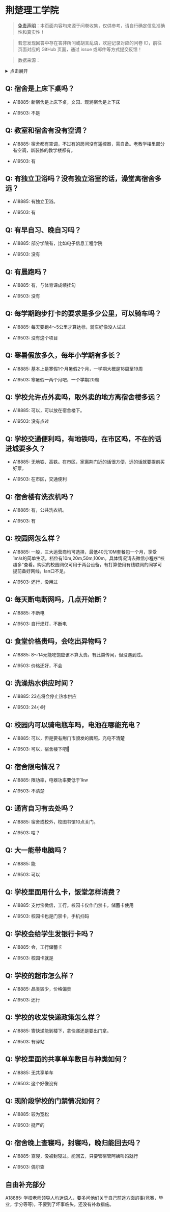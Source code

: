 # 荆楚理工学院

> [免责声明](https://colleges.chat/#_3)：本页面内容均来源于问卷收集，仅供参考，请自行确定信息准确性和真实性！

> 若您发现回答中存在答非所问或胡言乱语，欢迎记录对应的问卷 ID，前往页面对应的 GitHub 页面，通过 issue 或邮件等方式提交反馈！

> 数据来源：

<details><summary>点击展开</summary>
<ul>
<li>A18885: 匿名 (2023 年 06 月)</li>
<li>A19503: 匿名 (2023 年 06 月)</li>
</ul>
</details>

## Q: 宿舍是上床下桌吗？

- A18885: 新宿舍是上床下桌，文园、观涧宿舍是上下床

- A19503: 不是

## Q: 教室和宿舍有没有空调？

- A18885: 宿舍都有空调，不过有的房间没有遥控器，需自备。老教学楼里部分有空调，新装修的教学楼都有。

- A19503: 有

## Q: 有独立卫浴吗？没有独立浴室的话，澡堂离宿舍多远？

- A18885: 有独立卫浴。

- A19503: 有

## Q: 有早自习、晚自习吗？

- A18885: 部分学院有，比如电子信息工程学院

- A19503: 没有

## Q: 有晨跑吗？

- A18885: 有，与体育课成绩挂勾

- A19503: 没有

## Q: 每学期跑步打卡的要求是多少公里，可以骑车吗？

- A18885: 每天要跑4～5公里才算达标，骑车好像没人试过

- A19503: 没有这个项目

## Q: 寒暑假放多久，每年小学期有多长？

- A18885: 基本上是寒假1个月暑假2个月，一学期大概是18周至19周

- A19503: 寒暑假一两个月吧，一个学期20周

## Q: 学校允许点外卖吗，取外卖的地方离宿舍楼多远？

- A18885: 可以，可以放在宿舍楼下。

- A19503: 没有点过

## Q: 学校交通便利吗，有地铁吗，在市区吗，不在的话进城要多久？

- A18885: 无地铁、高铁。在市区，家离荆门近的话很方便，远的话就要提前买好票。

- A19503: 在市区，交通便利

## Q: 宿舍楼有洗衣机吗？

- A18885: 有，公共洗衣机。

- A19503: 有

## Q: 校园网怎么样？

- A18885: 一般，三大运营商均可选择，最低40元10M套餐包一个月，享受1m/s的简单生活。档位有10m,20m,50m,100m。具体情况请去微信小程序“校趣多”查看。购买的校园网仅可用于两台设备，有打算使用有线联网的同学可提前备好网线，lan口不足。

- A19503: 还行，没用过

## Q: 每天断电断网吗，几点开始断？

- A18885: 不断电

- A19503: 自行熄灯，不断电

## Q: 食堂价格贵吗，会吃出异物吗？

- A18885: 8～14元能吃饱应该不算太贵。有此类传闻，但没遇到过。

- A19503: 价格还好，不会

## Q: 洗澡热水供应时间？

- A18885: 23点将会停止热水供应

- A19503: 24小时

## Q: 校园内可以骑电瓶车吗，电池在哪能充电？

- A18885: 可以，但是要有荆门市颁发的牌照。充电不清楚

- A19503: 可以，宿舍楼下吧🤔️

## Q: 宿舍限电情况？

- A18885: 限功率，电器功率要低于1kw

- A19503: 不清楚

## Q: 通宵自习有去处吗？

- A18885: 宿舍或校外，校图书馆10点关门。

- A19503: 啥？

## Q: 大一能带电脑吗？

- A18885: 能

- A19503: 可以

## Q: 学校里面用什么卡，饭堂怎样消费？

- A18885: 支付宝微信，工行。校园卡仅作门禁卡，储蓄卡使用

- A19503: 校园卡也是门禁卡，手机扫码

## Q: 学校会给学生发银行卡吗？

- A18885: 会，工行储蓄卡

- A19503: 校园卡就是

## Q: 学校的超市怎么样？

- A18885: 品类较少，价格偏贵

- A19503: 还行

## Q: 学校的收发快递政策怎么样？

- A18885: 寄快递能到楼下，拿快递还是要出门拿。

- A19503: 有驿站

## Q: 学校里面的共享单车数目与种类如何？

- A18885: 无共享单车

- A19503: 这个好像没有

## Q: 现阶段学校的门禁情况如何？

- A18885: 较为宽松

- A19503: 挺严的

## Q: 宿舍晚上查寝吗，封寝吗，晚归能回去吗？

- A18885: 查寢，没被封寝过。能回去，只要管宿管阿姨叫妈就行

- A19503: 偶尔查

## 自由补充部分

A18885: 学校老师领导人均迷语人，要多问他们关于自己前途方面的事(竞赛，毕业，学分等等)，不要到了坏事临头，还没有补救措施。